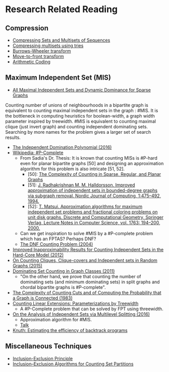 # Research Related Reading

## Compression
 - [Compressing Sets and Multisets of Sequences](http://arxiv.org/pdf/1401.6410.pdf)
 - [Compressing multisets using tries](http://www.vincent-gripon.com/files/articles/2012-itw.pdf)
 - [Burrows-Wheeler transform](https://en.wikipedia.org/wiki/Burrows%E2%80%93Wheeler_transform)
 - [Move-to-front transform](https://en.wikipedia.org/wiki/Move-to-front_transform)
 - [Arithmetic Coding](https://en.wikipedia.org/wiki/Arithmetic_coding)

## Maximum Independent Set (MIS)
 - [All Maximal Independent Sets and Dynamic Dominance for Sparse Graphs](http://arxiv.org/pdf/cs/0407036v1.pdf)

Counting number of unions of neighbourhoods in a bipartite graph is equivalent to counting maximal independent sets in the graph : #MIS. It is the bottleneck in computing heuristics for boolean-width, a graph width parameter inspired by treewidth. #MIS is equivalent to counting maximal clique (just invert graph) and counting independent dominating sets. Searching by more names for the problem gives a larger set of search results.

 - [The Independent Domination Polynomial (2016)](https://arxiv.org/pdf/1602.08250.pdf)
 - [Wikipedia: #P-Complete](https://en.wikipedia.org/wiki/Sharp-P-complete)
   - From Sadia's Dr. Thesis: It is known that counting MISs is #P-hard even for planar bipartite graphs [50] and designing an approximation algorithm for this problem is also intricate [51, 52].
     - [50]: [The Complexity of Counting in Sparse, Regular, and Planar Graphs](http://epubs.siam.org/doi/abs/10.1137/S0097539797321602)
     - [51]: [J. Radhakrishnan M. M. Halldorsson. Improved approximation of independent sets in bounded-degree graphs via subgraph removal. Nordic Journal of Computing, 1:475–492, 1994.](https://pdfs.semanticscholar.org/87c3/3c65a183ecdcf362f1d42d28169b092afaad.pdf)
     - [52]: [T. Matsui. Approximation algorithms for maximum independent set problems and fractional coloring problems on unit disk graphs. Discrete and Computational Geometry, Springer Verlag, Lecture Notes in Computer Science, vol. 1763: 194–200, 2000.](https://link.springer.com/chapter/10.1007/978-3-540-46515-7_16)
   - Can we get inspiration to solve #MIS by a #P-complete problem which has an FPTAS? Perhaps DNF?
   - [The DNF Counting Problem (2004)](http://www.cs.cmu.edu/afs/cs/academic/class/15859-f04/www/scribes/lec8.pdf)
 - [Improved Inapproximability Results for Counting Independent Sets in the Hard-Core Model (2012)](https://arxiv.org/pdf/1105.5131.pdf)
 - [On Counting Cliques, Clique-covers and Independent sets in Random Graphs (2015)](https://arxiv.org/pdf/1411.6673.pdf)
 - [Dominating Set Counting in Graph Classes (2011)](http://dopal.cs.uec.ac.jp/okamotoy/PDF/2011/DS.pdf)
   - "On the other hand, we prove that counting the number of dominating sets (and minimum dominating sets) in split
graphs and chordal bipartite graphs is #P-complete".
 - [The Complexity of Counting Cuts and of Computing the Probability that a Graph is Connected (1983)](http://epubs.siam.org/doi/abs/10.1137/0212053)
 - [Counting Linear Extensions: Parameterizations by
Treewidth](http://drops.dagstuhl.de/opus/volltexte/2016/6390/pdf/LIPIcs-ESA-2016-39.pdf)
   - A #P-Complete problem that can be solved by FPT using threewidth.
 - [On the Analysis of Independent Sets via Multilevel Splitting (2016)](https://people.smp.uq.edu.au/RadislavVaisman/papers/IndependentSetsSplitting.pdf)
   - Approximation algorithm for #MIS.
   - [Talk](https://people.smp.uq.edu.au/RadislavVaisman/Talks/is-splitting.pdf)
 - [Knuth: Estimating the efficiency of backtrack programs](https://pdfs.semanticscholar.org/96b4/4e128bc9ef19160b6f6ccf39c4f71f04b96c.pdf)
 
## Miscellaneous Techniques
 - [Inclusion-Exclusion Principle](https://en.wikipedia.org/wiki/Inclusion%E2%80%93exclusion_principle)
 - [Inclusion–Exclusion Algorithms for Counting Set Partitions](http://citeseerx.ist.psu.edu/viewdoc/download?doi=10.1.1.98.1018&rep=rep1&type=pdf)
